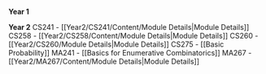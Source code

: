 **Year 1**


**Year 2** 
CS241 - [[Year2/CS241/Content/Module Details|Module Details]]
CS258 - [[Year2/CS258/Content/Module Details|Module Details]]
CS260 - [[Year2/CS260/Module Details|Module Details]]
CS275 - [[Basic Probability]]
MA241 - [[Basics for Enumerative Combinatorics]]
MA267 - [[Year2/MA267/Content/Module Details|Module Details]]